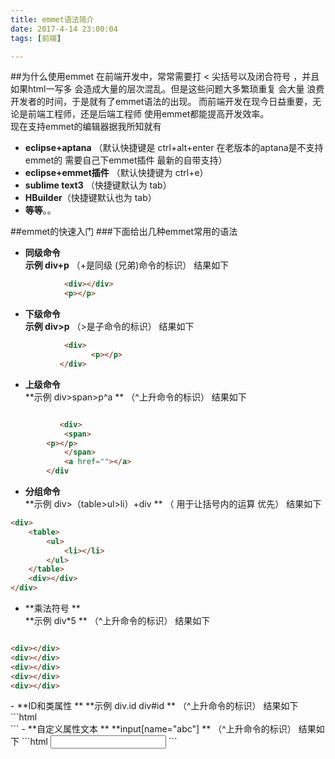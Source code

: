 ```yaml
---
title: emmet语法简介
date: 2017-4-14 23:00:04
tags: [前端]

---
```

##为什么使用emmet
在前端开发中，常常需要打 < 尖括号以及闭合符号 ，并且如果html一写多 会造成大量的层次混乱。但是这些问题大多繁琐重复 会大量 浪费开发者的时间，于是就有了emmet语法的出现。 而前端开发在现今日益重要，无论是前端工程师，还是后端工程师 使用emmet都能提高开发效率。  
现在支持emmet的编辑器据我所知就有

 - **eclipse+aptana** 
 （默认快捷键是 ctrl+alt+enter  在老版本的aptana是不支持   emmet的 需要自己下emmet插件 最新的自带支持）
 - **eclipse+emmet插件** （默认快捷键为 ctrl+e）
 - **sublime text3** （快捷键默认为 tab）
 - **HBuilder**（快捷键默认也为 tab）
 - **等等**。。

##emmet的快速入门
###下面给出几种emmet常用的语法

- **同级命令**   
   **示例 div+p**    （+是同级 (兄弟)命令的标识） 
   结果如下
```html
			<div></div>
			<p></p>
```


- **下级命令**   
   **示例 div>p**    （>是子命令的标识） 
   结果如下
```html
			<div>
		          <p></p>
	       </div>
```

- **上级命令**   
   **示例 div>span>p^a **    （^上升命令的标识） 
   结果如下
```html

		   <div>
			<span>
		<p></p>
			</span>
			<a href=""></a>
		</div 
```
 - **分组命令**    
   **示例 div>（table>ul>li）+div **    （ 用于让括号内的运算 优先） 
   结果如下
```html
<div>
	<table>
		<ul>
			<li></li>
		</ul>
	</table>
	<div></div>
</div>
```
    
   - **乘法符号 **   
   **示例 div*5   **    （^上升命令的标识） 
   结果如下
```html

<div></div>
<div></div>
<div></div>
<div></div>
<div></div>
```


<div class="id"></div>
<div id="id"></div>
   - **ID和类属性 **   
   **示例 div.id    div#id  **    （^上升命令的标识） 
   结果如下
```html
<div class="id"></div>
<div id="id"></div>
```
   - **自定义属性文本 **   
   **input[name="abc"]  **    （^上升命令的标识） 
   结果如下
```html
<input type="text" name="abc" />
```